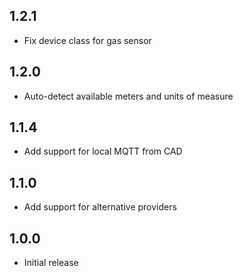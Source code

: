 ## 1.2.1

- Fix device class for gas sensor

## 1.2.0

- Auto-detect available meters and units of measure

## 1.1.4

- Add support for local MQTT from CAD

## 1.1.0

- Add support for alternative providers

## 1.0.0

- Initial release
